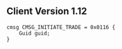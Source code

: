 ## Client Version 1.12

```rust,ignore
cmsg CMSG_INITIATE_TRADE = 0x0116 {
    Guid guid;    
}

```
